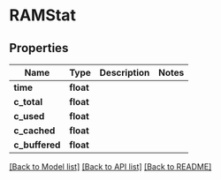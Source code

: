 # RAMStat


## Properties
Name | Type | Description | Notes
------------ | ------------- | ------------- | -------------
**time** | **float** |  | 
**c_total** | **float** |  | 
**c_used** | **float** |  | 
**c_cached** | **float** |  | 
**c_buffered** | **float** |  | 

[[Back to Model list]](../#documentation-for-models) [[Back to API list]](../#documentation-for-api-endpoints) [[Back to README]](../)


